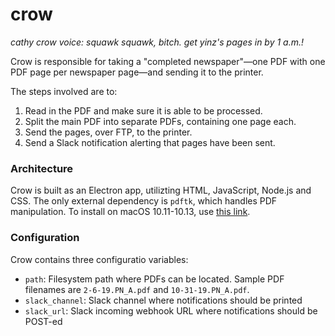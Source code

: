 # crow

_cathy crow voice: squawk squawk, bitch. get yinz's pages in by 1 a.m.!_

Crow is responsible for taking a "completed newspaper"—one PDF with
one PDF page per newspaper page—and sending it to the printer.

The steps involved are to:

1. Read in the PDF and make sure it is able to be processed.
2. Split the main PDF into separate PDFs, containing one page each.
3. Send the pages, over FTP, to the printer.
4. Send a Slack notification alerting that pages have been sent.

### Architecture

Crow is built as an Electron app, utilizting HTML, JavaScript, Node.js
and CSS. The only external dependency is `pdftk`, which handles PDF
manipulation. To install on macOS 10.11-10.13, use [this link](https://www.pdflabs.com/tools/pdftk-the-pdf-toolkit/pdftk_server-2.02-mac_osx-10.11-setup.pkg).

### Configuration

Crow contains three configuratio variables:

- `path`: Filesystem path where PDFs can be located. Sample PDF
  filenames are `2-6-19.PN_A.pdf` and `10-31-19.PN_A.pdf`.
- `slack_channel`: Slack channel where notifications should be printed
- `slack_url`: Slack incoming webhook URL where notifications should be
  POST-ed
